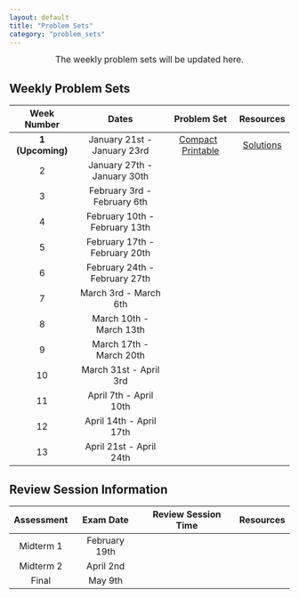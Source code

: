 ```yaml
---
layout: default
title: "Problem Sets"
category: "problem_sets"
---
```


<div style="text-align: center; font-size: 110%;">
    The weekly problem sets will be updated here.
</div>

## Weekly Problem Sets

| Week Number | Dates | Problem Set | Resources |
|:-----------:|:-----:|:-----------:|:---------:|
| **1 (Upcoming)** | January 21st - January 23rd | [Compact]({{site.baseurl}}/PSets/PSet1-ODEs-SP25-Compact.pdf) &nbsp; [Printable]({{site.baseurl}}/PSets/PSet1-ODEs-SP25-Extended.pdf) | [Solutions]({{site.baseurl}}/PSets/PSet1-ODEs-SP25-Solutions.pdf) |
| 2 | January 27th - January 30th |  |  |
| 3 | February 3rd - February 6th |  |  |
| 4 | February 10th - February 13th |  |  |
| 5 | February 17th - February 20th |  |  |
| 6 | February 24th - February 27th |  |  |
| 7 | March 3rd - March 6th |  |  |
| 8 | March 10th - March 13th |  |  |
| 9 | March 17th - March 20th |  |  |
| 10 | March 31st - April 3rd |  |  |
| 11 | April 7th - April 10th |  |  |
| 12 | April 14th - April 17th |  |  |
| 13 | April 21st - April 24th |  |  |

## Review Session Information

| Assessment | Exam Date | Review Session Time | Resources |
|:----------:|:---------:|:-------------------:|:---------:|
| Midterm 1 | February 19th |  |  |
| Midterm 2 | April 2nd |  |  |
| Final | May 9th |  |  |
